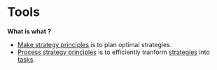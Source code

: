 # Tools
**What is what ?**

* [Make strategy principles](https://github.com/esteem8app/esteem8app.github.io/blob/master/docs/work-the-system/tools/make-strategy-principles.md) is to plan optimal strategies.
* [Process strategy principles](https://github.com/esteem8app/esteem8app.github.io/blob/master/docs/work-the-system/tools/process-strategy-principles.md) is to efficiently tranform [strategies](https://github.com/esteem8app/esteem8app.github.io/tree/master/docs/work-the-system/strategies) into [tasks](https://github.com/esteem8app/esteem8app.github.io/tree/master/docs/todo).

